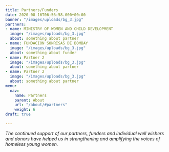 ```yaml
---
title: Partners/Funders
date: 2020-08-16T06:56:58.000+00:00
banner: "/images/uploads/bg_3.jpg"
partners:
- name: MINISTRY OF WOMEN AND CHILD DEVELOPMENT
  image: "/images/uploads/bg_3.jpg"
  about: something about partner
- name: FUNDACIÓN SONRISAS DE BOMBAY
  image: "/images/uploads/bg_3.jpg"
  about: something about funder
- name: Partner 2
  image: "/images/uploads/bg_3.jpg"
  about: something about partner
- name: Partner 2
  image: "/images/uploads/bg_3.jpg"
  about: something about partner
menu:
  nav:
    name: Partners
    parent: About
    url: "/about/#partners"
    weight: 6
draft: true

---
```

_The continued support of our partners, funders and individual well wishers and donors have helped us in strengthening and amplifying the voices of homeless young women._